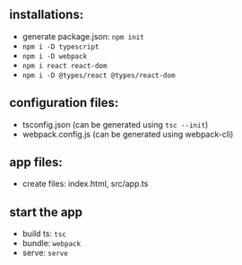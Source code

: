 
## installations:
- generate package.json: `npm init`
- `npm i -D typescript`
- `npm i -D webpack`
- `npm i react react-dom`
- `npm i -D @types/react @types/react-dom`

## configuration files:
- tsconfig.json (can be generated using `tsc --init`)
- webpack.config.js (can be generated using webpack-cli) 

## app files:
- create files: index.html, src/app.ts

## start the app
- build ts: `tsc`
- bundle: `webpack`
- serve: `serve`
